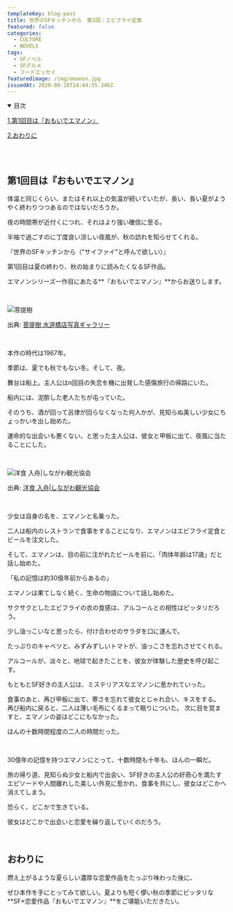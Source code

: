 ```yaml
---
templateKey: blog-post
title: 世界のSFキッチンから　第1回：エビフライ定食
featured: false
categories:
  - CULTURE
  - NOVELS
tags:
  - SFノベル
  - SFグルメ
  - フードエッセイ
featuredimage: /img/emanon.jpg
issuedAt: 2020-09-16T14:44:55.346Z
---
```

<details open><summary>目次</summary>

[1.第1回目は『おもいでエマノン』](#emanon)

[2.おわりに](#end)

</details>

</br></br>

<div id="emanon">

## 第1回目は『おもいでエマノン』

体温と同じくらい、またはそれ以上の気温が続いていたが、長い、長い夏がようやく終わりつつあるのではないだろうか。

夜の時間帯が近付くにつれ、それはより強い確信に至る。

半袖で過ごすのに丁度良い涼しい夜風が、秋の訪れを知らせてくれる。

『世界のSFキッチンから（"サイファイ"と呼んで欲しい）』

第1回目は夏の終わり、秋の始まりに読みたくなるSF作品。

エマノンシリーズ一作目にあたる**『おもいでエマノン』**からお送りします。

<br>

![菩提樹](/img/10-tennenebifly.jpg "菩提樹")

出典: [菩提樹 水道橋店写真ギャラリー](http://katsukichi.co.jp/bodaijyu/gallery/)

<br>

本作の時代は1967年。

季節は、夏でも秋でもない冬。そして、夜。

舞台は船上。主人公はn回目の失恋を機に出発した感傷旅行の帰路にいた。

船内には、泥酔した老人たちが屯っていた。

そのうち、酒が回って呂律が回らなくなった何人かが、見知らぬ美しい少女にちょっかいを出し始めた。

運命的な出会いも悪くない、と思った主人公は、彼女と甲板に出て、夜風に当たることにした。

<br>

![洋食 入舟|しながわ観光協会](/img/irifune-1.jpg "洋食 入舟|しながわ観光協会")

出典: [洋食 入舟|しながわ観光協会](https://shinagawa-kanko.or.jp/spot/irifune/)

<br>

少女は自身の名を、エマノンと名乗った。

二人は船内のレストランで食事をすることになり、エマノンはエビフライ定食とビールを注文した。

そして、エマノンは、目の前に注がれたビールを前に、「肉体年齢は17歳」だと話し始めた。


「私の記憶は約30億年前からあるの」

エマノンは果てしなく続く、生命の物語について話し始めた。

サクサクとしたエビフライの衣の食感は、アルコールとの相性はピッタリだろう。

少し油っこいなと思ったら、付け合わせのサラダを口に運んで。

たっぷりのキャベツと、みずみずしいトマトが、油っこさを忘れさせてくれる。

アルコールが、淡々と、地球で起きたことを、彼女が体験した歴史を呼び起こす。


もともとSF好きの主人公は、ミステリアスなエマノンに惹かれていった。

食事のあと、再び甲板に出て、寒さを忘れて彼女とじゃれ合い、キスをする。
再び船内に戻ると、二人は薄い毛布にくるまって眠りについた。
次に目を覚ますと、エマノンの姿はどこにもなかった。

ほんの十数時間程度の二人の時間だった。

<br>

30億年の記憶を持つエマノンにとって、十数時間も十年も、ほんの一瞬だ。

旅の帰り道、見知らぬ少女と船内で出会い、SF好きの主人公の好奇心を満たすエピソードや人間離れした美しい外見に惹かれ、食事を共にし、彼女はどこかへ消えてしまう。

恐らく、どこかで生きている。

彼女はどこかで出会いと恋愛を繰り返していくのだろう。

<br>

<div id="whats-cultured-meat">

## おわりに

燃え上がるような夏らしい濃厚な恋愛作品をたっぷり味わった後に、

ぜひ本作を手にとってみて欲しい。夏よりも短く儚い秋の季節にピッタリな
**SF×恋愛作品『おもいでエマノン』**をご堪能いただきたい。